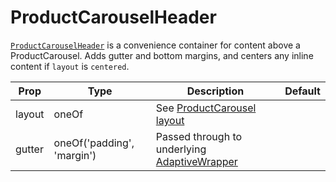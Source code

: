 # ProductCarouselHeader

[`ProductCarouselHeader`](/src/components/ProductCarousel/ProductCarouselHeader/index.js) is a convenience container for content above a ProductCarousel. Adds gutter and bottom margins, and centers any inline content if `layout` is `centered`.

Prop|Type|Description|Default
---|---|---|---
layout|oneOf|See [ProductCarousel layout](/docs/components/ProductCarousel.md)|
gutter|oneOf('padding', 'margin')|Passed through to underlying [AdaptiveWrapper](/docs/components/AdaptiveWrapper.md)|
